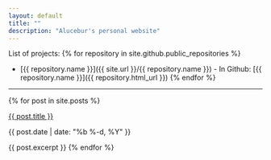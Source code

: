 ```yaml
---
layout: default
title: ""
description: "Alucebur's personal website"
---
```

List of projects:
{% for repository in site.github.public_repositories %}
  * [{{ repository.name }}]({{ site.url }}/{{ repository.name }}) - In Github: [{{ repository.name }}]({{ repository.html_url }})
{% endfor %}

<hr/>

{% for post in site.posts %}
  <p class='post-title'><a href='{{ post.url }}'>{{ post.title }}</a></p>
  <p class="post-meta">{{ post.date | date: "%b %-d, %Y" }}</p>
  {{ post.excerpt }}
{% endfor %}
